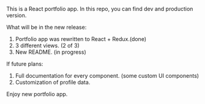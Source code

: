 This is a React portfolio app.
In this repo, you can find dev and production version.

What will be in the new release:

1. Portfolio app was rewritten to React + Redux.(done)
2. 3 different views. (2 of 3)
3. New README. (in progress)

If future plans:
1. Full documentation for every component. (some custom UI components)
2. Customization of profile data. 



Enjoy new portfolio app.

